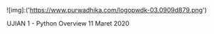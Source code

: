 ![img]:('https://www.purwadhika.com/logopwdk-03.0909d879.png')

UJIAN 1 - Python Overview 
11 Maret 2020
